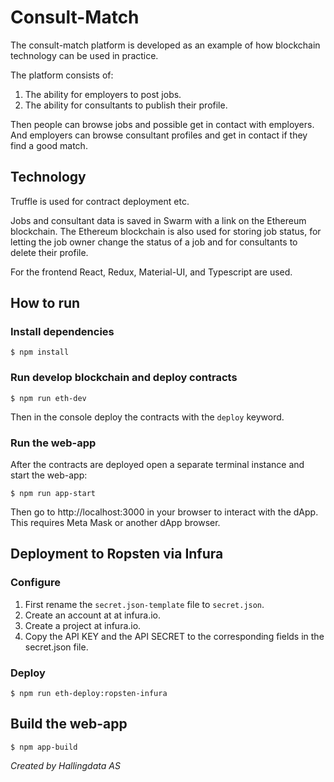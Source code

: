 # Consult-Match
The consult-match platform is developed as an example of how blockchain technology can be used in practice.

The platform consists of:
1. The ability for employers to post jobs.
2. The ability for consultants to publish their profile.

Then people can browse jobs and possible get in contact with employers. And employers can browse consultant profiles and get in contact if they find a good match.

## Technology
Truffle is used for contract deployment etc.

Jobs and consultant data is saved in Swarm with a link on the Ethereum blockchain.
The Ethereum blockchain is also used for storing job status, for letting the job owner change the status of a job and for consultants to delete their profile.

For the frontend React, Redux, Material-UI, and Typescript are used. 

## How to run
### Install dependencies
```
$ npm install
```

### Run develop blockchain and deploy contracts
```
$ npm run eth-dev
```
Then in the console deploy the contracts with the `deploy` keyword.

### Run the web-app
After the contracts are deployed open a separate terminal instance and start the web-app:
```
$ npm run app-start
```

Then go to http://localhost:3000 in your browser to interact with the dApp. This requires Meta Mask or another dApp browser.

## Deployment to Ropsten via Infura
### Configure
1. First rename the `secret.json-template` file to `secret.json`. 
2. Create an account at at infura.io.
3. Create a project at infura.io.
4. Copy the API KEY and the API SECRET to the corresponding fields in the secret.json file.

### Deploy
```
$ npm run eth-deploy:ropsten-infura
```

## Build the web-app
```
$ npm app-build
```

*Created by Hallingdata AS*
